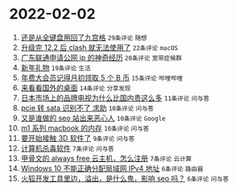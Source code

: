 # 2022-02-02

1. [还是从全键盘用回了九宫格](https://www.v2ex.com/t/831638) `29条评论` `随想`
1. [升级完 12.2 后 clash 就无法使用了](https://www.v2ex.com/t/831648) `22条评论` `macOS`
1. [广东联通申请公网 ip 的神奇经历](https://www.v2ex.com/t/831649) `20条评论` `宽带症候群`
1. [新年礼物](https://www.v2ex.com/t/831639) `19条评论` `生活`
1. [年费大会员记得月初领取 5 个 B 币](https://www.v2ex.com/t/831644) `15条评论` `哔哩哔哩`
1. [来看看国外的桌面](https://www.v2ex.com/t/831641) `14条评论` `分享发现`
1. [日本市场上的品牌电视为什么比国内贵这么多](https://www.v2ex.com/t/831670) `11条评论` `问与答`
1. [pcie 转 sata 识别不了 求助](https://www.v2ex.com/t/831674) `10条评论` `问与答`
1. [又是谁做的 seo 站出来恶心人](https://www.v2ex.com/t/831664) `10条评论` `Google`
1. [m1 系列 macbook 的内存](https://www.v2ex.com/t/831645) `10条评论` `问与答`
1. [要开始接触 3D 软件了](https://www.v2ex.com/t/831647) `9条评论` `问与答`
1. [计算机杀毒软件](https://www.v2ex.com/t/831672) `7条评论` `问与答`
1. [甲骨文的 always free 云主机，怎么注册](https://www.v2ex.com/t/831642) `7条评论` `云计算`
1. [Windows 10 不能正确分配局域网 IPv4 地址](https://www.v2ex.com/t/831666) `6条评论` `路由器`
1. [火狐开发工具里边，溢出，是什么鬼，影响 seo 吗？](https://www.v2ex.com/t/831637) `6条评论` `问与答`
